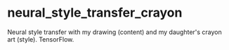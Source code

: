 # neural_style_transfer_crayon
Neural style transfer with my drawing (content) and my daughter's crayon art (style). TensorFlow.
